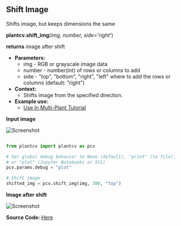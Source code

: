 ## Shift Image

Shifts image, but keeps dimensions the same

**plantcv.shift_img**(*img, number, side='right'*)

**returns** image after shift

- **Parameters:**
    - img - RGB or grayscale image data
    - number - number(int) of rows or columns to add
    - side - "top", "bottom", "right", "left" where to add the rows or columns (default: "right")
- **Context:**
    - Shifts image from the specified direction.
- **Example use:**
    - [Use In Multi-Plant Tutorial](tutorials/multi-plant_tutorial.md)
    
**Input image**

![Screenshot](img/documentation_images/shift/36_whitebalance.jpg)

```python

from plantcv import plantcv as pcv

# Set global debug behavior to None (default), "print" (to file), 
# or "plot" (Jupyter Notebooks or X11)
pcv.params.debug = "plot"

# Shift image
shifted_img = pcv.shift_img(img, 300, "top")

```

**Image after shift**

![Screenshot](img/documentation_images/shift/37_shifted.jpg)

**Source Code:** [Here](https://github.com/danforthcenter/plantcv/blob/main/plantcv/plantcv/shift_img.py)
